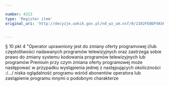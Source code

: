 ```yaml
---

number: 4213
type: 'Register item'
original_uri: 'http://decyzje.uokik.gov.pl/nd_wz_um.nsf/0/2102FEBDF9A56ABCC1257B04003F206E?OpenDocument'


---
```


§ 10 pkt 4 "Operator uprawniony jest do zmiany oferty programowej i/lub częstotliwości nadawanych programów telewizyjnych oraz zastrzega sobie prawo do zmiany systemu kodowania programów telewizyjnych lub programów Premium przy czym zmiana oferty programowej może następować w przypadku wystąpienia jednej z następujących okoliczności :/.../ niska oglądalność programu wśród abonentów operatora lub zastąpienie programu innymi o podobnym charakterze
